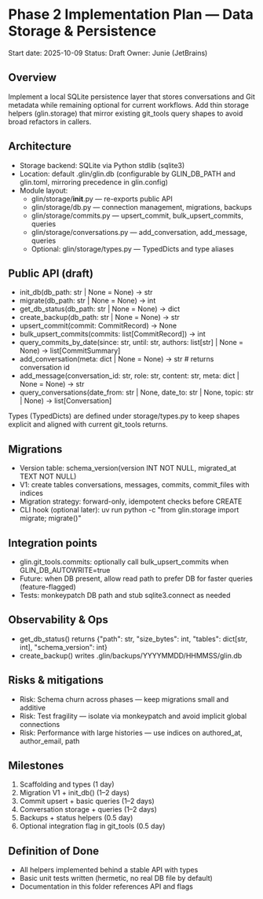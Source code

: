 # Phase 2 Implementation Plan — Data Storage & Persistence

Start date: 2025-10-09
Status: Draft
Owner: Junie (JetBrains)

## Overview
Implement a local SQLite persistence layer that stores conversations and Git metadata while remaining optional for current workflows. Add thin storage helpers (glin.storage) that mirror existing git_tools query shapes to avoid broad refactors in callers.

## Architecture
- Storage backend: SQLite via Python stdlib (sqlite3)
- Location: default .glin/glin.db (configurable by GLIN_DB_PATH and glin.toml, mirroring precedence in glin.config)
- Module layout:
  - glin/storage/__init__.py — re-exports public API
  - glin/storage/db.py — connection management, migrations, backups
  - glin/storage/commits.py — upsert_commit, bulk_upsert_commits, queries
  - glin/storage/conversations.py — add_conversation, add_message, queries
  - Optional: glin/storage/types.py — TypedDicts and type aliases

## Public API (draft)
- init_db(db_path: str | None = None) -> str
- migrate(db_path: str | None = None) -> int
- get_db_status(db_path: str | None = None) -> dict
- create_backup(db_path: str | None = None) -> str
- upsert_commit(commit: CommitRecord) -> None
- bulk_upsert_commits(commits: list[CommitRecord]) -> int
- query_commits_by_date(since: str, until: str, authors: list[str] | None = None) -> list[CommitSummary]
- add_conversation(meta: dict | None = None) -> str  # returns conversation id
- add_message(conversation_id: str, role: str, content: str, meta: dict | None = None) -> str
- query_conversations(date_from: str | None, date_to: str | None, topic: str | None) -> list[Conversation]

Types (TypedDicts) are defined under storage/types.py to keep shapes explicit and aligned with current git_tools returns.

## Migrations
- Version table: schema_version(version INT NOT NULL, migrated_at TEXT NOT NULL)
- V1: create tables conversations, messages, commits, commit_files with indices
- Migration strategy: forward-only, idempotent checks before CREATE
- CLI hook (optional later): uv run python -c "from glin.storage import migrate; migrate()"

## Integration points
- glin.git_tools.commits: optionally call bulk_upsert_commits when GLIN_DB_AUTOWRITE=true
- Future: when DB present, allow read path to prefer DB for faster queries (feature-flagged)
- Tests: monkeypatch DB path and stub sqlite3.connect as needed

## Observability & Ops
- get_db_status() returns {"path": str, "size_bytes": int, "tables": dict[str, int], "schema_version": int}
- create_backup() writes .glin/backups/YYYYMMDD/HHMMSS/glin.db

## Risks & mitigations
- Risk: Schema churn across phases — keep migrations small and additive
- Risk: Test fragility — isolate via monkeypatch and avoid implicit global connections
- Risk: Performance with large histories — use indices on authored_at, author_email, path

## Milestones
1. Scaffolding and types (1 day)
2. Migration V1 + init_db() (1–2 days)
3. Commit upsert + basic queries (1–2 days)
4. Conversation storage + queries (1–2 days)
5. Backups + status helpers (0.5 day)
6. Optional integration flag in git_tools (0.5 day)

## Definition of Done
- All helpers implemented behind a stable API with types
- Basic unit tests written (hermetic, no real DB file by default)
- Documentation in this folder references API and flags
